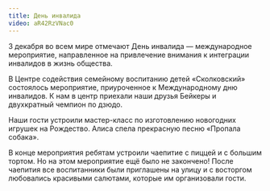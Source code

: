 ```yaml
---
title: День инвалида
video: aR42RzVNac0
---
```

3 декабря во всем мире отмечают День инвалида — международное мероприятие, направленное на привлечение внимания к интеграции инвалидов в жизнь общества.

<!--more-->
В Центре содействия семейному воспитанию детей «Сколковский» состоялось мероприятие, приуроченное к Международному дню инвалидов. К нам в центр приехали наши друзья Бейкеры и двухкратный чемпион по дзюдо.

Наши гости устроили мастер-класс по изготовлению новогодних игрушек на Рождество. Алиса спела прекрасную песню «Пропала собака».

В конце мероприятия ребятам устроили чаепитие с пиццей и с большим тортом. Но на этом мероприятие ещё было не закончено! После чаепития все воспитанники были приглашены на улицу и с восторгом любовались красивыми салютами, которые им организовали гости.
